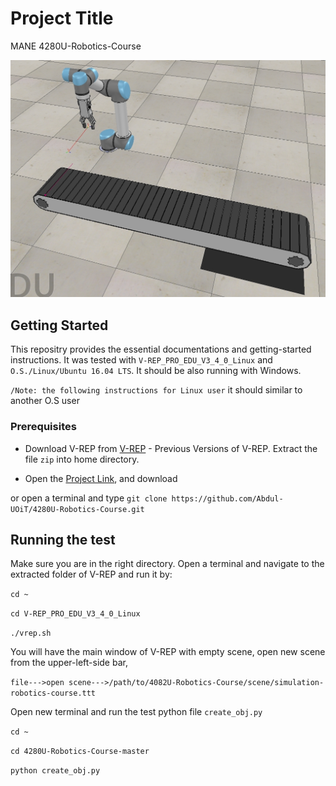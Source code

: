 # Project Title
MANE 4280U-Robotics-Course

![alt text](https://github.com/Abdul-UOiT/4280U-Robotics-Course/blob/master/Selection_026.jpg)

## Getting Started
This repositry provides the essential documentations and getting-started instructions.
It was tested with ```V-REP_PRO_EDU_V3_4_0_Linux``` and ```O.S./Linux/Ubuntu 16.04 LTS```. It should be also running with Windows.

```/Note: the following instructions for Linux user``` it should similar to another O.S user

### Prerequisites


* Download V-REP from [V-REP](http://www.coppeliarobotics.com/previousversions.html) - Previous Versions of V-REP. Extract the file ```zip``` into home directory.


* Open the [Project Link](https://github.com/Abdul-UOiT/4280U-Robotics-Course.git), and download 

or open a terminal and type ```git clone https://github.com/Abdul-UOiT/4280U-Robotics-Course.git```


## Running the test

Make sure you are in the right directory. Open a terminal and navigate to the extracted folder of V-REP and run it by: 

```cd ~```

```cd V-REP_PRO_EDU_V3_4_0_Linux```

```./vrep.sh```

You will have the main window of V-REP with empty scene, open new scene from the upper-left-side bar, 

```file--->open scene--->/path/to/4082U-Robotics-Course/scene/simulation-robotics-course.ttt```

Open new terminal and run the test python file ```create_obj.py```

```cd ~```

```cd 4280U-Robotics-Course-master```

```python create_obj.py```
